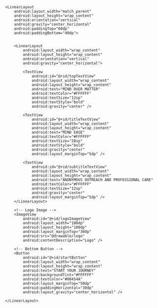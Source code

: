 <?xml version="1.0" encoding="utf-8"?>
<ScrollView xmlns:android="http://schemas.android.com/apk/res/android"
    xmlns:app="http://schemas.android.com/apk/res-auto"
    xmlns:tools="http://schemas.android.com/tools"
    android:id="@+id/main"
    android:layout_width="match_parent"
    android:layout_height="match_parent"
    android:fillViewport="true"
    android:background="#00454A"> 

    <LinearLayout
        android:layout_width="match_parent"
        android:layout_height="wrap_content"
        android:orientation="vertical"
        android:gravity="center_horizontal"
        android:paddingTop="60dp"
        android:paddingBottom="40dp">


        <LinearLayout
            android:layout_width="wrap_content"
            android:layout_height="wrap_content"
            android:orientation="vertical"
            android:gravity="center_horizontal">

            <TextView
                android:id="@+id/topTextView"
                android:layout_width="wrap_content"
                android:layout_height="wrap_content"
                android:text="MIND OVER MATTER"
                android:textColor="#FFFFFF"
                android:textSize="12sp"
                android:textStyle="bold"
                android:gravity="center" />

            <TextView
                android:id="@+id/titleTextView"
                android:layout_width="wrap_content"
                android:layout_height="wrap_content"
                android:text="MIND EASE"
                android:textColor="#FFFFFF"
                android:textSize="28sp"
                android:textStyle="bold"
                android:gravity="center"
                android:layout_marginTop="5dp" />

            <TextView
                android:id="@+id/subtitleTextView"
                android:layout_width="wrap_content"
                android:layout_height="wrap_content"
                android:text="ANONYMOUS OUTREACH AND PROFESSIONAL CARE"
                android:textColor="#FFFFFF"
                android:textSize="12sp"
                android:gravity="center"
                android:layout_marginTop="5dp" />
        </LinearLayout>

        <!-- Logo Image -->
        <ImageView
            android:id="@+id/logoImageView"
            android:layout_width="180dp"
            android:layout_height="180dp"
            android:layout_marginTop="30dp"
            android:src="@drawable/logo"
            android:contentDescription="Logo" />

        <!-- Bottom Button -->
        <Button
            android:id="@+id/startButton"
            android:layout_width="wrap_content"
            android:layout_height="wrap_content"
            android:text="START YOUR JOURNEY"
            android:backgroundTint="#FFFFFF"
            android:textColor="#00454A"
            android:layout_marginTop="50dp"
            android:paddingHorizontal="30dp"
            android:layout_gravity="center_horizontal" />

    </LinearLayout>
</ScrollView>

